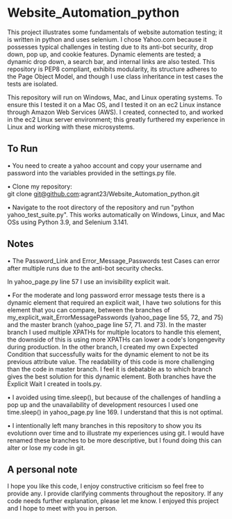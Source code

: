 # Website_Automation_python

This project illustrates some fundamentals of website automation testing; it is written in python and uses selenium. I chose Yahoo.com because it possesses typical challenges in testing due to its anti-bot security, drop down, pop up, and cookie features. Dynamic elements are tested; a dynamic drop down, a search bar, and internal links are also tested. This repository is PEP8 compliant, exhibits modularity, its structure adheres to the Page Object Model, and though I use class inheritance in test cases the tests are isolated.

This repository will run on Windows, Mac, and Linux operating systems. To ensure this I tested it on a Mac OS, and I tested it on an ec2 Linux instance through Amazon Web Services (AWS). I created, connected to, and worked in the ec2 Linux server environment; this greatly furthered my experience in Linux and working with these microsystems.

## To Run
•	You need to create a yahoo account and copy your username and password into the variables provided in the settings.py file. 

•	Clone my repository:     
git clone git@github.com:agrant23/Website_Automation_python.git

•	Navigate to the root directory of the repository and run "python yahoo_test_suite.py". This works automatically on Windows, Linux, and Mac OSs using Python 3.9, and Selenium 3.141.

## Notes
•	The Password_Link and Error_Message_Passwords test Cases can error after multiple runs due to the anti-bot security checks. 

In yahoo_page.py line 57 I use an invisibility explicit wait. 

•	For the moderate and long password error message tests there is a dynamic element that required an explicit wait, I have two solutions for this element that you can compare, between the branches of my_explicit_wait_ErrorMessagePasswords (yahoo_page line 55, 72, and 75) and the master branch (yahoo_page line 57, 71. and 73). In the master branch I used multiple XPATHs for multiple locators to handle this element, the downside of this is using more XPATHs can lower a code's longengevity during production. In the other branch, I created my own Expected Condition that successfully waits for the dynamic element to not be its previous attribute value. The readability of this code is more challenging than the code in master branch. I feel it is debatable as to which branch gives the best solution for this dynamic element. Both branches have the Explicit Wait I created in tools.py.

•	I avoided using time.sleep(), but because of the challenges of handling a pop up and the unavailability of development resources I used one time.sleep() in yahoo_page.py line 169. I understand that this is not optimal.

•	I intentionally left many branches in this repository to show you its evolutionn over time and to illustrate my experiences using git. I would have renamed these branches to be more descriptive, but I found doing this can alter or lose my code in git.

## A personal note 
I hope you like this code, I enjoy constructive criticism so feel free to provide any. I provide clarifying comments throughout the repository. If any code needs further explanation, please let me know. I enjoyed this project and I hope to meet with you in person.
